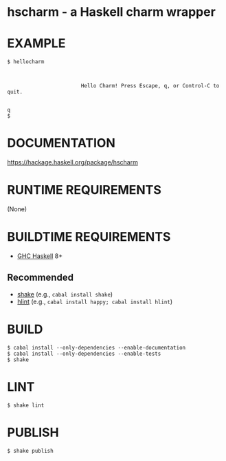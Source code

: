 # hscharm - a Haskell charm wrapper

# EXAMPLE

```console
$ hellocharm



                        Hello Charm! Press Escape, q, or Control-C to quit.


q
$
```

# DOCUMENTATION

https://hackage.haskell.org/package/hscharm

# RUNTIME REQUIREMENTS

(None)

# BUILDTIME REQUIREMENTS

* [GHC Haskell](http://www.haskell.org/) 8+

## Recommended

* [shake](https://shakebuild.com/) (e.g., `cabal install shake`)
* [hlint](https://hackage.haskell.org/package/hlint) (e.g., `cabal install happy; cabal install hlint`)

# BUILD

```console
$ cabal install --only-dependencies --enable-documentation
$ cabal install --only-dependencies --enable-tests
$ shake
```

# LINT

```console
$ shake lint
```

# PUBLISH

```console
$ shake publish
```
